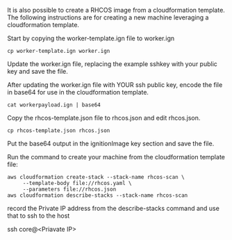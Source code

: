 It is also possible to create a RHCOS image from a cloudformation template. The following instructions are for creating a new machine leveraging a cloudformation template.


Start by copying the worker-template.ign file to worker.ign

```
cp worker-template.ign worker.ign
```

Update the worker.ign file, replacing the example sshkey with your public key and save the file.

After updating the worker.ign file with YOUR ssh public key, encode the file in base64 for use in the cloudformation template.

`cat workerpayload.ign | base64`

Copy the rhcos-template.json file to rhcos.json and edit rhcos.json. 

```
cp rhcos-template.json rhcos.json
```

Put the base64 output in the ignitionImage key section and save the file.

Run the command to create your machine from the cloudformation template file:

```
aws cloudformation create-stack --stack-name rhcos-scan \
     --template-body file://rhcos.yaml \
     --parameters file://rhcos.json
aws cloudformation describe-stacks --stack-name rhcos-scan
```

record the Private IP address from the describe-stacks command and use that to ssh to the host

ssh core@\<Priavate IP\>

